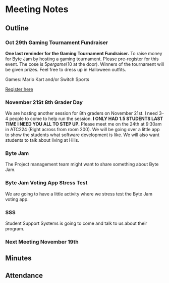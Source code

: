 # Meeting Notes

## Outline

### Oct 29th Gaming Tournament Fundraiser

**One last reminder for the Gaming Tournament Fundraiser.**
To raise money for Byte Jam by hosting a gaming tournament.
Please pre-register for this event.
The cose is $5 per game ($10 at the door).
Winners of the tournament will be given prizes.
Feel free to dress up in Halloween outfits.

Games: Mario Kart and/or Switch Sports

[Register here](https://docs.google.com/forms/d/e/1FAIpQLSd9lF2Xn9Jq4Fl_l2o2egXagQzkxmg1tb7sUbuLg-tSsGYPZw/viewform )

### November 21St 8th Grader Day

We are hosting another session for 8th graders on November 21st.
I need 3–4 people to come to help run the session.
**I ONLY HAD 1.5 STUDENTS LAST TIME I NEED YOU ALL TO STEP UP.** 
Please meet me on the 24th at 9:30am in ATC224 (Right across from room 200).
We will be going over a little app to show the students what software development is like.
We will also want students to talk about living at Hills.






### Byte Jam

The Project management team might want to share something about Byte Jam.

### Byte Jam Voting App Stress Test

We are going to have a little activity where we stress test the Byte Jam voting app.


### SSS

Student Support Systems is going to come and talk to us about their program.

### Next Meeting November 19th

## Minutes

## Attendance
